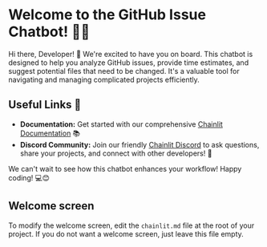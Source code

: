 # Welcome to the GitHub Issue Chatbot! 🚀🤖

Hi there, Developer! 👋 We're excited to have you on board. This chatbot is designed to help you analyze GitHub issues, provide time estimates, and suggest potential files that need to be changed. It's a valuable tool for navigating and managing complicated projects efficiently.

## Useful Links 🔗

- **Documentation:** Get started with our comprehensive [Chainlit Documentation](https://docs.chainlit.io) 📚
- **Discord Community:** Join our friendly [Chainlit Discord](https://discord.gg/k73SQ3FyUh) to ask questions, share your projects, and connect with other developers! 💬

We can't wait to see how this chatbot enhances your workflow! Happy coding! 💻😊

## Welcome screen

To modify the welcome screen, edit the `chainlit.md` file at the root of your project. If you do not want a welcome screen, just leave this file empty.
